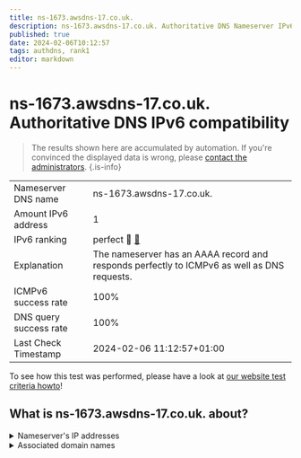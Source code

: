 ```yaml
---
title: ns-1673.awsdns-17.co.uk.
description: ns-1673.awsdns-17.co.uk. Authoritative DNS Nameserver IPv6 compatibility
published: true
date: 2024-02-06T10:12:57
tags: authdns, rank1
editor: markdown
---
```


# ns-1673.awsdns-17.co.uk. Authoritative DNS IPv6 compatibility

> The results shown here are accumulated by automation. If you're convinced the displayed data is wrong, please [contact the administrators](/howto/chat). 
{.is-info}




|   |   |
| - | - |
| Nameserver DNS name | ns-1673.awsdns-17.co.uk.
| Amount IPv6 address | 1
| IPv6 ranking | perfect :1st_place_medal: [🔗](/howto/ranking) |
| Explanation | The nameserver has an AAAA record and responds perfectly to ICMPv6 as well as DNS requests. |
| ICMPv6 success rate | 100%|
| DNS query success rate | 100% |
| Last Check Timestamp | 2024-02-06 11:12:57+01:00 |

To see how this test was performed, please have a look at [our website test criteria howto](/howto/testcriteria/authdns)!


## What is ns-1673.awsdns-17.co.uk. about?




<details>
<summary>Nameserver's IP addresses</summary>

2600:9000:5306:8900::1

</details>



<details>
<summary>Associated domain names</summary>

9gag.com

</details>
